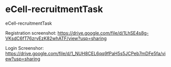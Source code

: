 # eCell-recruitmentTask
eCell-recruitmentTask

Registration screenshot:
https://drive.google.com/file/d/1LhSE4s8g-VKsdC6fT76zrvEzK82whATF/view?usp=sharing

Login Screenshor:
https://drive.google.com/file/d/1_NUH8CEL6qq9fPaH5s5JCPeb7mDFe5fa/view?usp=sharing
